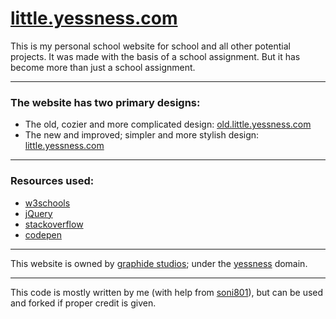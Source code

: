 # [little.yessness.com](https://little.yessness.com/)

This is my personal school website for school and all other potential projects. It was made with the basis of a school assignment. But it has become more than just a school assignment.

---

### The website has two primary designs:
- The old, cozier and more complicated design: [old.little.yessness.com](https://old.little.yessness.com/)
- The new and improved; simpler and more stylish design: [little.yessness.com](https://little.yessness.com/)

---

### Resources used:
- [w3schools](https://www.w3schools.com/)
- [jQuery](https://jquery.com/)
- [stackoverflow](https://stackoverflow.com/)
- [codepen](https://CodePen.io/)

---

This website is owned by [graphide studios](https://github.com/graphide); under the [yessness](https://yessness.com/) domain.

---

This code is mostly written by me (with help from [soni801](https://github.com/soni801)), but can be used and forked if proper credit is given.
